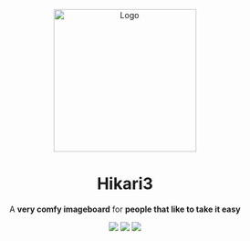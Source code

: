 <p align="center">
  <img src="/files/masco.gif?raw=true" alt="Logo" width="250">
  <h1 align="center">Hikari3</h1>

  <p align="center">
    A <strong>very comfy imageboard</strong> for <strong>people that like to take it easy</strong><br>
  </p>
  <p align="center">
    <a href="https://discord.com/invite/XfpsgeTmum"><img src="https://img.shields.io/badge/Discord-5865F2?style=flat-square&logo=discord&logoColor=ffffff"></a>
    <a href="https://github.com/hikari3-ch/.github/blob/main/files/IRC.md"><img src="https://img.shields.io/badge/IRC-89b4fa?style=flat-square"></a>
    <a href="https://steamcommunity.com/groups/Hikari3"><img src="https://img.shields.io/badge/Steam-2a475e?style=flat-square&logo=steam&logoColor=ffffff"></a>
  </p>
</p>
